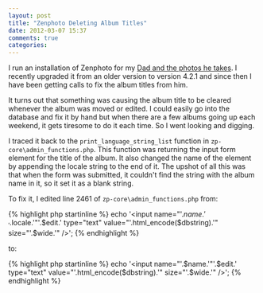 ```yaml
---
layout: post
title: "Zenphoto Deleting Album Titles"
date: 2012-03-07 15:37
comments: true
categories: 
---
```

I run an installation of Zenphoto for my [Dad and the photos he
takes](http://www.photosofblacklion.net). I recently upgraded it from an older
version to version 4.2.1 and since then I have been getting calls to fix the
album titles from him.

It turns out that something was causing the album title to be cleared whenever
the album was moved or edited. I could easily go into the database and fix
it by hand but when there are a few albums going up each weekend, it gets
tiresome to do it each time. So I went looking and digging.

I traced it back to the `print_language_string_list` function in 
`zp-core\admin_functions.php`. This function was returning the input form 
element for the title of the album. It also changed the name of the element
by appending the locale string to the end of it. The upshot of all this was 
that when the form was submitted, it couldn't find the string with the album
name in it, so it set it as a blank string.

To fix it, I edited line 2461 of `zp-core\admin_functions.php` from:

{% highlight php startinline %}
echo '<input name="'.$name.'_'.$locale.'"'.$edit.' type="text" value="'.html_encode($dbstring).'" size="'.$wide.'" />';
{% endhighlight %}

to:

{% highlight php startinline %}
echo '<input name="'.$name.'"'.$edit.' type="text" value="'.html_encode($dbstring).'" size="'.$wide.'" />';
{% endhighlight %}
